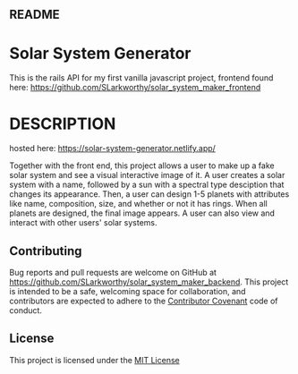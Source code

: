 ## README

# Solar System Generator

This is the rails API for my first vanilla javascript project, frontend found here: https://github.com/SLarkworthy/solar_system_maker_frontend

# DESCRIPTION
hosted here: https://solar-system-generator.netlify.app/

Together with the front end, this project allows a user to make up a fake solar system and see a visual interactive image of it. A user creates a solar system with a name, followed by a sun with a spectral type desciption that changes its appearance. Then, a user can design 1-5 planets with attributes like name, composition, size, and whether or not it has rings. When all planets are designed, the final image appears. A user can also view and interact with other users' solar systems. 

## Contributing

Bug reports and pull requests are welcome on GitHub at https://github.com/SLarkworthy/solar_system_maker_backend. This project is intended to be a safe, welcoming space for collaboration, and contributors are expected to adhere to the [Contributor Covenant](https://www.contributor-covenant.org/) code of conduct.

## License

This project is licensed under the [MIT License](https://opensource.org/licenses/MIT)

